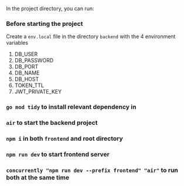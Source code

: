 In the project directory, you can run:

### Before starting the project

Create a `env.local` file in the directory `backend` with the 4 environment variables
1. DB_USER
2. DB_PASSWORD
3. DB_PORT
4. DB_NAME
5. DB_HOST
6. TOKEN_TTL
7. JWT_PRIVATE_KEY



### `go mod tidy` to install relevant dependency in 

### `air` to start the backend project

### `npm i` in both `frontend` and root directory

### `npm run dev` to start frontend server

### `concurrently "npm run dev --prefix frontend" "air"` to run both at the same time